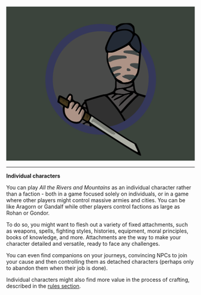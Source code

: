![Assassin|40](/content/media/rpg/greyassassin.png)

---

**Individual characters**

You can play _All the Rivers and Mountains_ as an individual character rather than a faction - both in a game focused solely on individuals, or in a game where other players might control massive armies and cities.  You can be like Aragorn or Gandalf while other players control factions as large as Rohan or Gondor.

To do so, you might want to flesh out a variety of fixed attachments, such as weapons, spells, fighting styles, histories, equipment, moral principles, books of knowledge, and more.  Attachments are the way to make your character detailed and versatile, ready to face any challenges.

You can even find companions on your journeys, convincing NPCs to join your cause and then controlling them as detached characters (perhaps only to abandon them when their job is done).

Individual characters might also find more value in the process of crafting, described in the [rules section](/rpg_rules.html).